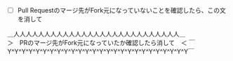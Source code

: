  - [ ] Pull Requestのマージ先がFork元になっていないことを確認したら、この文を消して

＿人人人人人人人人人人人人人人人人人人人人人人人人人人人＿  
＞　PRのマージ先がFork元になっていたか確認したら消して　＜
￣Y^Y^Y^Y^Y^Y^Y^Y^Y^Y^Y^Y^Y^Y^Y^Y^Y^Y^Y^Y^Y^Y^Y^Y^Y^Y￣
